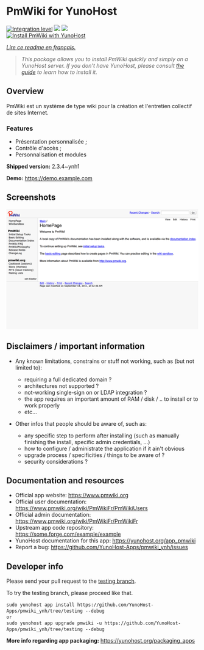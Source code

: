 <!--
N.B.: This README was automatically generated by https://github.com/YunoHost/apps/tree/master/tools/README-generator
It shall NOT be edited by hand.
-->

# PmWiki for YunoHost

[![Integration level](https://dash.yunohost.org/integration/pmwiki.svg)](https://dash.yunohost.org/appci/app/pmwiki) ![](https://ci-apps.yunohost.org/ci/badges/pmwiki.status.svg) ![](https://ci-apps.yunohost.org/ci/badges/pmwiki.maintain.svg)  
[![Install PmWiki with YunoHost](https://install-app.yunohost.org/install-with-yunohost.svg)](https://install-app.yunohost.org/?app=pmwiki)

*[Lire ce readme en français.](./README_fr.md)*

> *This package allows you to install PmWiki quickly and simply on a YunoHost server.
If you don't have YunoHost, please consult [the guide](https://yunohost.org/#/install) to learn how to install it.*

## Overview

PmWiki est un système de type wiki pour la création et l'entretien collectif de sites Internet. 

### Features

- Présentation personnalisée ;
- Contrôle d'accès ;
- Personnalisation et modules

**Shipped version:** 2.3.4~ynh1

**Demo:** https://demo.example.com

## Screenshots

![](./doc/screenshots/pmwiki.png)

## Disclaimers / important information

* Any known limitations, constrains or stuff not working, such as (but not limited to):
    * requiring a full dedicated domain ?
    * architectures not supported ?
    * not-working single-sign on or LDAP integration ?
    * the app requires an important amount of RAM / disk / .. to install or to work properly
    * etc...

* Other infos that people should be aware of, such as:
    * any specific step to perform after installing (such as manually finishing the install, specific admin credentials, ...)
    * how to configure / administrate the application if it ain't obvious
    * upgrade process / specificities / things to be aware of ?
    * security considerations ?

## Documentation and resources

* Official app website: https://www.pmwiki.org
* Official user documentation: https://www.pmwiki.org/wiki/PmWikiFr/PmWikiUsers
* Official admin documentation: https://www.pmwiki.org/wiki/PmWikiFr/PmWikiFr
* Upstream app code repository: https://some.forge.com/example/example
* YunoHost documentation for this app: https://yunohost.org/app_pmwiki
* Report a bug: https://github.com/YunoHost-Apps/pmwiki_ynh/issues

## Developer info

Please send your pull request to the [testing branch](https://github.com/YunoHost-Apps/pmwiki_ynh/tree/testing).

To try the testing branch, please proceed like that.
```
sudo yunohost app install https://github.com/YunoHost-Apps/pmwiki_ynh/tree/testing --debug
or
sudo yunohost app upgrade pmwiki -u https://github.com/YunoHost-Apps/pmwiki_ynh/tree/testing --debug
```

**More info regarding app packaging:** https://yunohost.org/packaging_apps